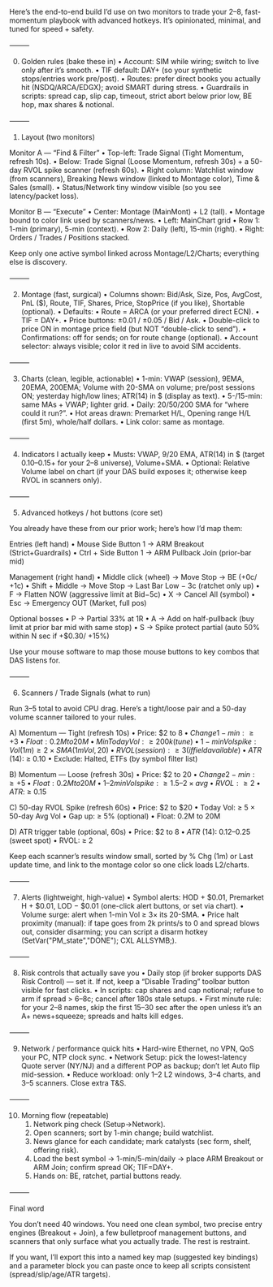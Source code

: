 Here’s the end-to-end build I’d use on two monitors to trade your $2–$8, fast-momentum playbook with advanced hotkeys. It’s opinionated, minimal, and tuned for speed + safety.

⸻

0) Golden rules (bake these in)
	•	Account: SIM while wiring; switch to live only after it’s smooth.
	•	TIF default: DAY+ (so your synthetic stops/entries work pre/post).
	•	Routes: prefer direct books you actually hit (NSDQ/ARCA/EDGX); avoid SMART during stress.
	•	Guardrails in scripts: spread cap, slip cap, timeout, strict abort below prior low, BE hop, max shares & notional.

⸻

1) Layout (two monitors)

Monitor A — “Find & Filter”
	•	Top-left: Trade Signal (Tight Momentum, refresh 10s).
	•	Below: Trade Signal (Loose Momentum, refresh 30s) + a 50-day RVOL spike scanner (refresh 60s).
	•	Right column: Watchlist window (from scanners), Breaking News window (linked to Montage color), Time & Sales (small).
	•	Status/Network tiny window visible (so you see latency/packet loss).

Monitor B — “Execute”
	•	Center: Montage (MainMont) + L2 (tall).
	•	Montage bound to color link used by scanners/news.
	•	Left: MainChart grid
	•	Row 1: 1-min (primary), 5-min (context).
	•	Row 2: Daily (left), 15-min (right).
	•	Right: Orders / Trades / Positions stacked.

Keep only one active symbol linked across Montage/L2/Charts; everything else is discovery.

⸻

2) Montage (fast, surgical)
	•	Columns shown: Bid/Ask, Size, Pos, AvgCost, PnL ($), Route, TIF, Shares, Price, StopPrice (if you like), Shortable (optional).
	•	Defaults:
	•	Route = ARCA (or your preferred direct ECN).
	•	TIF = DAY+.
	•	Price buttons: ±0.01 / ±0.05 / Bid / Ask.
	•	Double-click to price ON in montage price field (but NOT “double-click to send”).
	•	Confirmations: off for sends; on for route change (optional).
	•	Account selector: always visible; color it red in live to avoid SIM accidents.

⸻

3) Charts (clean, legible, actionable)
	•	1-min: VWAP (session), 9EMA, 20EMA, 200EMA; Volume with 20-SMA on volume; pre/post sessions ON; yesterday high/low lines; ATR(14) in $ (display as text).
	•	5-/15-min: same MAs + VWAP; lighter grid.
	•	Daily: 20/50/200 SMA for “where could it run?”.
	•	Hot areas drawn: Premarket H/L, Opening range H/L (first 5m), whole/half dollars.
	•	Link color: same as montage.

⸻

4) Indicators I actually keep
	•	Musts: VWAP, 9/20 EMA, ATR(14) in $ (target 0.10–0.15+ for your $2–$8 universe), Volume+SMA.
	•	Optional: Relative Volume label on chart (if your DAS build exposes it; otherwise keep RVOL in scanners only).

⸻

5) Advanced hotkeys / hot buttons (core set)

You already have these from our prior work; here’s how I’d map them:

Entries (left hand)
	•	Mouse Side Button 1 → ARM Breakout (Strict+Guardrails)
	•	Ctrl + Side Button 1 → ARM Pullback Join (prior-bar mid)

Management (right hand)
	•	Middle click (wheel) → Move Stop → BE (+0c/ +1c)
	•	Shift + Middle → Move Stop → Last Bar Low − 3c (ratchet only up)
	•	F → Flatten NOW (aggressive limit at Bid−5c)
	•	X → Cancel All (symbol)
	•	Esc → Emergency OUT (Market, full pos)

Optional bosses
	•	P → Partial 33% at 1R
	•	A → Add on half-pullback (buy limit at prior bar mid with same stop)
	•	S → Spike protect partial (auto 50% within N sec if +$0.30/ +15%)

Use your mouse software to map those mouse buttons to key combos that DAS listens for.

⸻

6) Scanners / Trade Signals (what to run)

Run 3–5 total to avoid CPU drag. Here’s a tight/loose pair and a 50-day volume scanner tailored to your rules.

A) Momentum — Tight (refresh 10s)
	•	Price: $2 to $8
	•	Change 1-min: ≥ +3%
	•	Float: 0.2M to 20M
	•	Min Today Vol: ≥ 200k (tune)
	•	1-min Vol spike: Vol(1m) ≥ 2 × SMA(1m Vol, 20)
	•	RVOL (session): ≥ 3 (if field available)
	•	ATR$ (14): ≥ 0.10
	•	Exclude: Halted, ETFs (by symbol filter list)

B) Momentum — Loose (refresh 30s)
	•	Price: $2 to $20
	•	Change 2-min: ≥ +5%
	•	Float: 0.2M to 20M
	•	1–2 min Vol spike: ≥ 1.5–2× avg
	•	RVOL: ≥ 2
	•	ATR$: ≥ 0.15

C) 50-day RVOL Spike (refresh 60s)
	•	Price: $2 to $20
	•	Today Vol: ≥ 5 × 50-day Avg Vol
	•	Gap up: ≥ 5% (optional)
	•	Float: 0.2M to 20M

D) ATR trigger table (optional, 60s)
	•	Price: $2 to $8
	•	ATR$ (14): 0.12–0.25 (sweet spot)
	•	RVOL: ≥ 2

Keep each scanner’s results window small, sorted by % Chg (1m) or Last update time, and link to the montage color so one click loads L2/charts.

⸻

7) Alerts (lightweight, high-value)
	•	Symbol alerts: HOD + $0.01, Premarket H + $0.01, LOD − $0.01 (one-click alert buttons, or set via chart).
	•	Volume surge: alert when 1-min Vol ≥ 3× its 20-SMA.
	•	Price halt proximity (manual): if tape goes from 2k prints/s to 0 and spread blows out, consider disarming; you can script a disarm hotkey (SetVar("PM_state","DONE"); CXL ALLSYMB;).

⸻

8) Risk controls that actually save you
	•	Daily stop (if broker supports DAS Risk Control) — set it. If not, keep a “Disable Trading” toolbar button visible for fast clicks.
	•	In scripts: cap shares and cap notional; refuse to arm if spread > 6–8c; cancel after 180s stale setups.
	•	First minute rule: for your $2–$8 names, skip the first 15–30 sec after the open unless it’s an A+ news+squeeze; spreads and halts kill edges.

⸻

9) Network / performance quick hits
	•	Hard-wire Ethernet, no VPN, QoS your PC, NTP clock sync.
	•	Network Setup: pick the lowest-latency Quote server (NY/NJ) and a different POP as backup; don’t let Auto flip mid-session.
	•	Reduce workload: only 1–2 L2 windows, 3–4 charts, and 3–5 scanners. Close extra T&S.

⸻

10) Morning flow (repeatable)
	1.	Network ping check (Setup→Network).
	2.	Open scanners; sort by 1-min change; build watchlist.
	3.	News glance for each candidate; mark catalysts (sec form, shelf, offering risk).
	4.	Load the best symbol → 1-min/5-min/daily → place ARM Breakout or ARM Join; confirm spread OK; TIF=DAY+.
	5.	Hands on: BE, ratchet, partial buttons ready.

⸻

Final word

You don’t need 40 windows. You need one clean symbol, two precise entry engines (Breakout + Join), a few bulletproof management buttons, and scanners that only surface what you actually trade. The rest is restraint.

If you want, I’ll export this into a named key map (suggested key bindings) and a parameter block you can paste once to keep all scripts consistent (spread/slip/age/ATR targets).